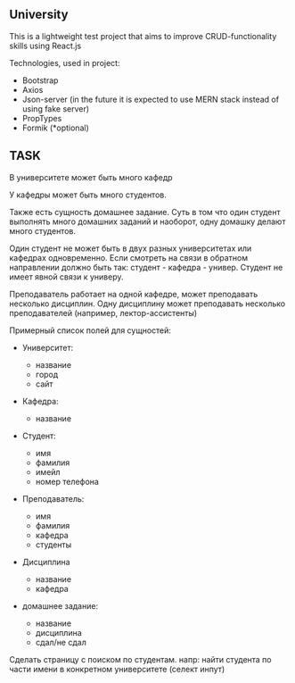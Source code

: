 ## University

This is a lightweight test project that aims to improve CRUD-functionality skills using React.js

Technologies, used in project:
* Bootstrap
* Axios
* Json-server (in the future it is expected tо use MERN stack instead of using fake server)
* PropTypes
* Formik (*optional)


## TASK
В университете может быть много кафедр

У кафедры может быть много студентов.

Также есть сущность домашнее задание. Суть в том что один студент выполнять много домашних заданий и наоборот, одну домашку делают много студентов.

Один студент не может быть в двух разных университетах или кафедрах одновременно. Если смотреть на связи в обратном направлении должно быть так: студент - кафедра - универ.
Студент не имеет явной связи к универу.

Преподаватель работает на одной кафедре, может преподавать несколько дисциплин. Одну дисциплину может преподавать несколько преподавателей (например, лектор-ассистенты)

Примерный список полей для сущностей:

* Университет:
    * название
    * город
    * сайт
* Кафедра:
    * название

* Студент:
    * имя
    * фамилия
    * имейл
    * номер телефона
* Преподаватель:
    * имя
    * фамилия
    * кафедра
    * студенты
* Дисциплина
    * название
    * кафедра

* домашнее задание:
    * название
    * дисциплина
    * сдал/не сдал

Сделать страницу с поиском по студентам. напр: найти студента по части имени в конкретном университете (селект инпут) 
